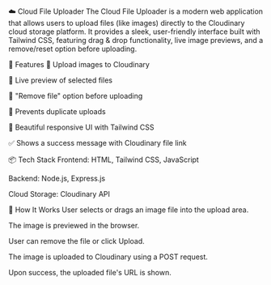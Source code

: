 ☁️ Cloud File Uploader
The Cloud File Uploader is a modern web application that allows users to upload files (like images) directly to the Cloudinary cloud storage platform. It provides a sleek, user-friendly interface built with Tailwind CSS, featuring drag & drop functionality, live image previews, and a remove/reset option before uploading.

🔧 Features
📂 Upload images to Cloudinary

📸 Live preview of selected files

🧼 "Remove file" option before uploading

🚫 Prevents duplicate uploads

🎨 Beautiful responsive UI with Tailwind CSS

✅ Shows a success message with Cloudinary file link

📦 Tech Stack
Frontend: HTML, Tailwind CSS, JavaScript

Backend: Node.js, Express.js

Cloud Storage: Cloudinary API

🚀 How It Works
User selects or drags an image file into the upload area.

The image is previewed in the browser.

User can remove the file or click Upload.

The image is uploaded to Cloudinary using a POST request.

Upon success, the uploaded file's URL is shown.

